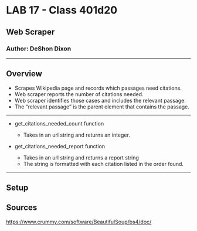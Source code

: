 # LAB 17 - Class 401d20

## Web Scraper

### Author: DeShon Dixon

---

## Overview

- Scrapes Wikipedia page and records which passages need citations.
- Web scraper reports the number of citations needed.
- Web scraper identifies those cases and includes the relevant passage.
- The “relevant passage” is the parent element that contains the passage.
---
- get_citations_needed_count function
  - Takes in an url string and returns an integer.

- get_citations_needed_report function
  - Takes in an url string and returns a report string
  - The string is formatted with each citation listed in the order found.

---

## Setup



## Sources

https://www.crummy.com/software/BeautifulSoup/bs4/doc/


